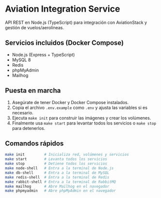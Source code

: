 # Aviation Integration Service

API REST en Node.js (TypeScript) para integración con AviationStack y gestión de vuelos/aerolíneas.

## Servicios incluidos (Docker Compose)
- Node.js (Express + TypeScript)
- MySQL 8
- Redis
- phpMyAdmin
- Mailhog

## Puesta en marcha

1. Asegúrate de tener Docker y Docker Compose instalados.
2. Copia el archivo `.env.example` como `.env` y ajusta las variables si es necesario.
3. Ejecuta `make init` para construir las imágenes y crear los volúmenes.
4. Finalmente usa `make start` para levantar todos los servicios o `make stop` para detenerlos.

## Comandos rápidos

```bash
make init         # Inicializa red, volúmenes y servicios
make start        # Levanta todos los servicios
make stop         # Detiene todos los servicios
make node-shell   # Entra a la terminal de Node.js
make db-shell     # Entra a la terminal de MySQL
make redis-shell  # Entra a la terminal de Redis
make rabbit-shell # Entra a la terminal de RabbitMQ
make mailhog      # Abre Mailhog en el navegador
make phpmyadmin   # Abre phpMyAdmin en el navegador
